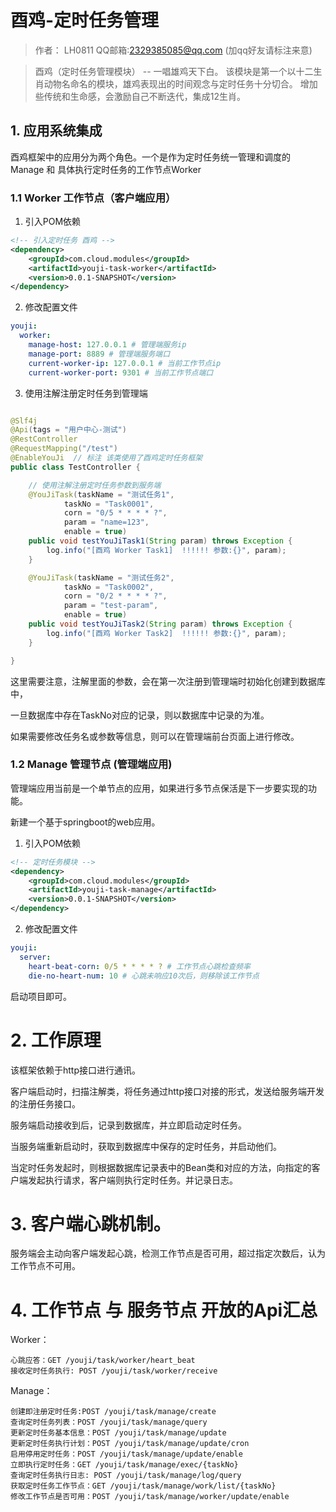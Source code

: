# 酉鸡-定时任务管理

> 作者： LH0811 QQ邮箱:2329385085@qq.com (加qq好友请标注来意)

> 酉鸡（定时任务管理模块） -- 一唱雄鸡天下白。
> 该模块是第一个以十二生肖动物名命名的模块，雄鸡表现出的时间观念与定时任务十分切合。
> 增加些传统和生命感，会激励自己不断迭代，集成12生肖。


## 1. 应用系统集成

酉鸡框架中的应用分为两个角色。一个是作为定时任务统一管理和调度的 Manage 和 具体执行定时任务的工作节点Worker

### 1.1 Worker 工作节点（客户端应用）
1. 引入POM依赖
```xml
<!-- 引入定时任务 酉鸡 -->
<dependency>
    <groupId>com.cloud.modules</groupId>
    <artifactId>youji-task-worker</artifactId>
    <version>0.0.1-SNAPSHOT</version>
</dependency>
```
2. 修改配置文件
```yaml
youji:
  worker:
    manage-host: 127.0.0.1 # 管理端服务ip
    manage-port: 8889 # 管理端服务端口
    current-worker-ip: 127.0.0.1 # 当前工作节点ip
    current-worker-port: 9301 # 当前工作节点端口
```
3. 使用注解注册定时任务到管理端
```java

@Slf4j
@Api(tags = "用户中心-测试")
@RestController
@RequestMapping("/test")
@EnableYouJi  // 标注 该类使用了酉鸡定时任务框架
public class TestController {

    // 使用注解注册定时任务参数到服务端
    @YouJiTask(taskName = "测试任务1",
            taskNo = "Task0001",
            corn = "0/5 * * * * ?",
            param = "name=123",
            enable = true)
    public void testYouJiTask1(String param) throws Exception {
        log.info("[酉鸡 Worker Task1]  !!!!!! 参数:{}", param);
    }

    @YouJiTask(taskName = "测试任务2",
            taskNo = "Task0002",
            corn = "0/2 * * * * ?",
            param = "test-param",
            enable = true)
    public void testYouJiTask2(String param) throws Exception {
        log.info("[酉鸡 Worker Task2]  !!!!!! 参数:{}", param);
    }

}
```
这里需要注意，注解里面的参数，会在第一次注册到管理端时初始化创建到数据库中，

一旦数据库中存在TaskNo对应的记录，则以数据库中记录的为准。

如果需要修改任务名或参数等信息，则可以在管理端前台页面上进行修改。
### 1.2 Manage 管理节点 (管理端应用)

管理端应用当前是一个单节点的应用，如果进行多节点保活是下一步要实现的功能。

新建一个基于springboot的web应用。

1. 引入POM依赖
```xml
<!-- 定时任务模块 -->
<dependency>
    <groupId>com.cloud.modules</groupId>
    <artifactId>youji-task-manage</artifactId>
    <version>0.0.1-SNAPSHOT</version>
</dependency>
```
2. 修改配置文件
```yaml
youji: 
  server:
    heart-beat-corn: 0/5 * * * * ? # 工作节点心跳检查频率
    die-no-heart-num: 10 # 心跳未响应10次后，则移除该工作节点
```
启动项目即可。

# 2. 工作原理

该框架依赖于http接口进行通讯。

客户端启动时，扫描注解类，将任务通过http接口对接的形式，发送给服务端开发的注册任务接口。

服务端启动接收到后，记录到数据库，并立即启动定时任务。

当服务端重新启动时，获取到数据库中保存的定时任务，并启动他们。

当定时任务发起时，则根据数据库记录表中的Bean类和对应的方法，向指定的客户端发起执行请求，客户端则执行定时任务。并记录日志。

# 3. 客户端心跳机制。
服务端会主动向客户端发起心跳，检测工作节点是否可用，超过指定次数后，认为工作节点不可用。

# 4. 工作节点 与 服务节点 开放的Api汇总

Worker：
```text
心跳应答：GET /youji/task/worker/heart_beat
接收定时任务执行: POST /youji/task/worker/receive
```

Manage：
```text
创建即注册定时任务:POST /youji/task/manage/create
查询定时任务列表：POST /youji/task/manage/query
更新定时任务基本信息：POST /youji/task/manage/update
更新定时任务执行计划：POST /youji/task/manage/update/cron
启用停用定时任务：POST /youji/task/manage/update/enable
立即执行定时任务：GET /youji/task/manage/exec/{taskNo}
查询定时任务执行日志: POST /youji/task/manage/log/query
获取定时任务工作节点：GET /youji/task/manage/work/list/{taskNo}
修改工作节点是否可用：POST /youji/task/manage/worker/update/enable
```

